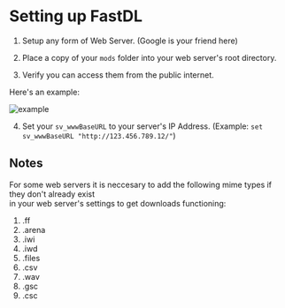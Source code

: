 # Setting up FastDL

1. Setup any form of Web Server. (Google is your friend here)

2. Place a copy of your `mods` folder into your web server's root directory.

3. Verify you can access them from the public internet.

Here's an example:

![example](/images/docs/server/iw5/fastdl/dhHTEQo.png)

4. Set your `sv_wwwBaseURL` to your server's IP Address. (Example: `set sv_wwwBaseURL "http://123.456.789.12/"`)

## Notes
For some web servers it is neccesary to add the following mime types if they don't already exist\
in your web server's settings to get downloads functioning:
1. .ff
2. .arena
3. .iwi
4. .iwd
5. .files
6. .csv
7. .wav
8. .gsc
9. .csc
